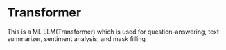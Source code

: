 # Transformer
This is a ML LLM(Transformer) which is used for question-answering, text summarizer, sentiment analysis, and mask filling

